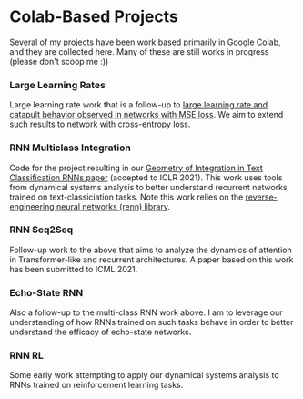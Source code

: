 # Colab-Based Projects

Several of my projects have been work based primarily in Google Colab, and they are collected here. Many of these are still works in progress (please don't scoop me :))

### Large Learning Rates

Large learning rate work that is a follow-up to [large learning rate and catapult behavior observed in networks with MSE loss](https://arxiv.org/pdf/2003.02218.pdf). We aim to extend such results to network with cross-entropy loss.

### RNN Multiclass Integration

Code for the project resulting in our [Geometry of Integration in Text Classification RNNs paper](https://arxiv.org/pdf/2010.15114.pdf) (accepted to ICLR 2021). This work uses tools from dynamical systems analysis to better understand recurrent networks trained on text-classiciation tasks. Note this work relies on the [reverse-engineering neural networks (renn) library](https://github.com/google-research/reverse-engineering-neural-networks).

### RNN Seq2Seq

Follow-up work to the above that aims to analyze the dynamics of attention in Transformer-like and recurrent architectures. A paper based on this work has been submitted to ICML 2021.

### Echo-State RNN

Also a follow-up to the multi-class RNN work above. I am to leverage our understanding of how RNNs trained on such tasks behave in order to better understand the efficacy of echo-state networks. 

### RNN RL

Some early work attempting to apply our dynamical systems analysis to RNNs trained on reinforcement learning tasks.
